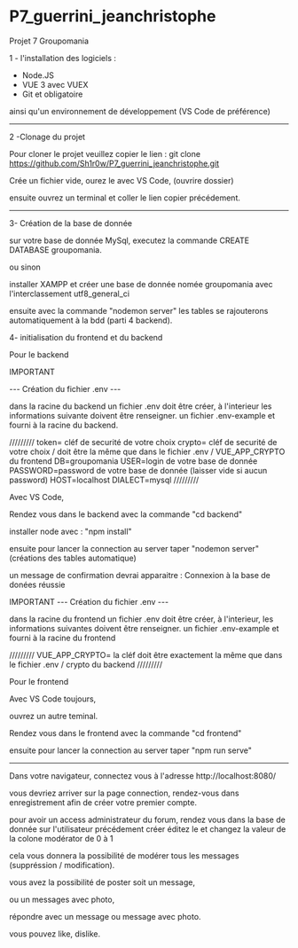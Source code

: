 # P7_guerrini_jeanchristophe

Projet 7 Groupomania

1 - l'installation des logiciels :

- Node.JS
- VUE 3 avec VUEX
- Git
et obligatoire

ainsi qu'un environnement de développement (VS Code de préférence)

-------------------------------
2 -Clonage du projet

Pour cloner le projet veuillez copier le lien : git clone https://github.com/Sh1r0w/P7_guerrini_jeanchristophe.git

Crée un fichier vide, ourez le avec VS Code, (ouvrire dossier)

ensuite ouvrez un terminal et coller le lien copier précédement.

-------------------------------

3- Création de la base de donnée

sur votre base de donnée MySql, executez la commande CREATE DATABASE groupomania.

ou sinon

installer XAMPP et créer une base de donnée nomée groupomania avec l'interclassement utf8_general_ci

ensuite avec la commande "nodemon server" les tables se rajouterons automatiquement à la bdd (parti 4 backend).

4- initialisation du frontend et du backend

Pour le backend 

IMPORTANT 

 --- Création du fichier .env  ---

dans la racine du backend un fichier .env doit être créer, à l'interieur les informations suivante doivent être renseigner.
un fichier .env-example et fourni à la racine du backend.

/////////
token= cléf de securité de votre choix
crypto= cléf de securité de votre choix / doit être la même que dans le fichier .env / VUE_APP_CRYPTO du frontend
DB=groupomania
USER=login de votre base de donnée
PASSWORD=password de votre base de donnée (laisser vide si aucun password)
HOST=localhost
DIALECT=mysql
/////////

Avec VS Code,

Rendez vous dans le backend avec la commande "cd backend"

installer node avec : "npm install"

ensuite pour lancer la connection au server taper "nodemon server" (créations des tables automatique)

un message de confirmation devrai apparaitre : Connexion à la base de donées réussie



IMPORTANT 
 --- Création du fichier .env  ---

dans la racine du frontend un fichier .env doit être créer, à l'interieur, les informations suivantes doivent être renseigner.
un fichier .env-example et fourni à la racine du frontend

/////////
VUE_APP_CRYPTO= la cléf doit être exactement la même que dans le fichier .env / crypto du backend
/////////

Pour le frontend

Avec VS Code toujours,

ouvrez un autre teminal.

Rendez vous dans le frontend avec la commande "cd frontend"

ensuite pour lancer la connection au server taper "npm run serve"


-------------------------------

Dans votre navigateur, connectez vous à l'adresse http://localhost:8080/

vous devriez arriver sur la page connection, rendez-vous dans enregistrement afin de créer votre premier compte.

pour avoir un access administrateur du forum, rendez vous dans la base de donnée sur l'utilisateur précédement créer éditez le et changez la valeur de la colone modérator de 0 à 1

cela vous donnera la possibilité de modérer tous les messages (suppréssion / modification).

vous avez la possibilité de poster soit un message,

ou un messages avec photo,

répondre avec un message ou message avec photo.

vous pouvez like, dislike.



